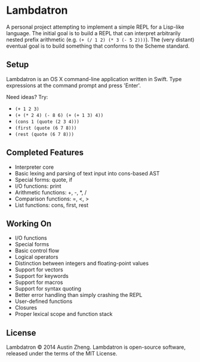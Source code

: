Lambdatron
==========

A personal project attempting to implement a simple REPL for a Lisp-like language. The initial goal is to build a REPL that can interpret arbitrarily nested prefix arithmetic (e.g. `(+ (/ 1 2) (* 3 (- 5 2)))`). The (very distant) eventual goal is to build something that conforms to the Scheme standard.

Setup
-----

Lambdatron is an OS X command-line application written in Swift. Type expressions at the command prompt and press 'Enter'.

Need ideas? Try:

- `(+ 1 2 3)`
- `(+ (* 2 4) (- 8 6) (+ (+ 1 3) 4))`
- `(cons 1 (quote (2 3 4)))`
- `(first (quote (6 7 8)))`
- `(rest (quote (6 7 8)))`


Completed Features
------------------

- Interpreter core
- Basic lexing and parsing of text input into cons-based AST
- Special forms: quote, if
- I/O functions: print 
- Arithmetic functions: +, -, *, /
- Comparison functions: =, <, >
- List functions: cons, first, rest


Working On
----------

- I/O functions
- Special forms
- Basic control flow
- Logical operators
- Distinction between integers and floating-point values
- Support for vectors
- Support for keywords
- Support for macros
- Support for syntax quoting
- Better error handling than simply crashing the REPL
- User-defined functions
- Closures
- Proper lexical scope and function stack


License
-------

Lambdatron © 2014 Austin Zheng. Lambdatron is open-source software, released under the terms of the MIT License.
